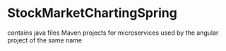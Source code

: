 # StockMarketChartingSpring
contains java files
Maven projects for microservices used by the angular project of the same name
